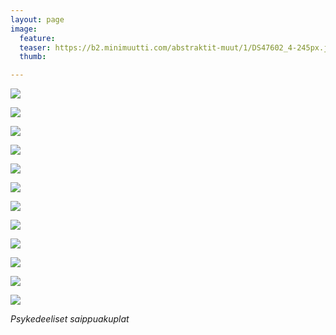 ```yaml
---
layout: page
image:
  feature:
  teaser: https://b2.minimuutti.com/abstraktit-muut/1/DS47602_4-245px.jpg
  thumb:

---
```


![](https://b2.minimuutti.com/abstraktit-muut/1/DS47603_3-800px.jpg)

![](https://b2.minimuutti.com/abstraktit-muut/1/DS47602_5-800px.jpg)

![](https://b2.minimuutti.com/abstraktit-muut/1/DS47602_1-800px.jpg)

![](https://b2.minimuutti.com/abstraktit-muut/1/DS47599_3-800px.jpg)

![](https://b2.minimuutti.com/abstraktit-muut/1/DS47602_4-800px.jpg)

![](https://b2.minimuutti.com/abstraktit-muut/1/DS47601_1-800px.jpg)

![](https://b2.minimuutti.com/abstraktit-muut/1/DS47532_1-800px.jpg)

![](https://b2.minimuutti.com/abstraktit-muut/1/DS47629-800px.jpg)

![](https://b2.minimuutti.com/abstraktit-muut/1/DS47626_-800px.jpg)

![](https://b2.minimuutti.com/abstraktit-muut/1/DS47631-800px.jpg)

![](https://b2.minimuutti.com/abstraktit-muut/1/DS47634_3-800px.jpg)

![](https://b2.minimuutti.com/abstraktit-muut/1/DS47634_1-800px.jpg)

*Psykedeeliset saippuakuplat*
